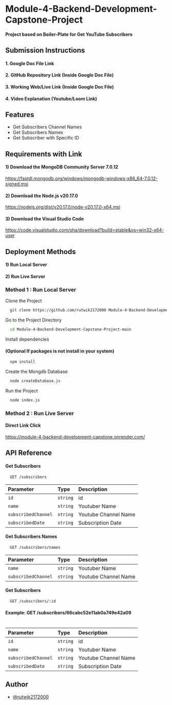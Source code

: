 # Module-4-Backend-Development-Capstone-Project

#### Project based on Boiler-Plate for Get YouTube Subscribers
## Submission Instructions

#### 1. Google Doc File Link
#### 2. GitHub Repository Link (Inside Google Doc File)
#### 3. Working Web/Live Link (Inside Google Doc File)
#### 4. Video Explanation (Youtube/Loom Link)
## Features

- Get Subscribers Channel Names
- Get Subscribers Names
- Get Subscriber with Specific ID


## Requirements with Link

#### 1) Download the MongoDB Community Server 7.0.12

https://fastdl.mongodb.org/windows/mongodb-windows-x86_64-7.0.12-signed.msi

#### 2) Download the Node.js v20.17.0

https://nodejs.org/dist/v20.17.0/node-v20.17.0-x64.msi

#### 3) Download the Visual Studio Code

https://code.visualstudio.com/sha/download?build=stable&os=win32-x64-user
## Deployment Methods

#### 1) Run Local Server
#### 2) Run Live Server


### Method 1 : Run Local Server

Clone the Project

```bash
  git clone https://github.com/rutwik2172000 Module-4-Backend-Development-Capstone-Project.git
```

Go to the Project Directory

```bash
  cd Module-4-Backend-Development-Capstone-Project-main
```

Install dependencies 
#### (Optional If packages is not install in your system)

```bash
  npm install
```

Create the Mongdb Database

```bash
  node createDatabase.js
```

Run the Project

```bash
  node index.js
```


### Method 2 : Run Live Server

#### Direct Link Click

https://module-4-backend-development-capstone.onrender.com/
## API Reference

#### Get Subscribers

```http
  GET /subscribers
```

| Parameter | Type     | Description                |
| :-------- | :------- | :------------------------- |
| `id` | `string` | id |
| `name` | `string` | Youtuber Name |
| `subscribedChannel` | `string` | Youtube Channel Name|
| `subscribedDate` | `string` | Subscription Date |

#### Get Subscribers Names

```http
  GET /subscribers/names
```

| Parameter | Type     | Description                |
| :-------- | :------- | :------------------------- |
| `name` | `string` | Youtuber Name |
| `subscribedChannel` | `string` | Youtube Channel Name|

#### Get Subscribers

```http
  GET /subscribers/:id
```

#### Example: GET /subscribers/66cabc52e11ab0a749e42a09
#

| Parameter | Type     | Description                |
| :-------- | :------- | :------------------------- |
| `id` | `string` | id |
| `name` | `string` | Youtuber Name |
| `subscribedChannel` | `string` | Youtube Channel Name|
| `subscribedDate` | `string` | Subscription Date |

## Author

- [@rutwik2172000](https://github.com/rutwik2172000)

